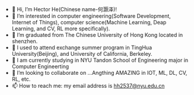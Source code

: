 - 👋 Hi, I’m Hector He(Chinese name-何灏泽)!
- 👀 I’m interested in computer engineering(Software Development, Internet of Things), computer science(Machine Learning, Deap Learning, and CV, RL more specifically).
- 🌱 I’m graduated from The Chinese University of Hong Kong located in shenzhen.
- 🌱 I used to attend exchange summer program in TingHua University(Beijing), and University of California, Berkeley.
- 🌱 I am currently studying in NYU Tandon School of Engineering major in Computer Engineerting
- 💞️ I’m looking to collaborate on ...Angthing AMAZING in IOT, ML, DL, CV, RL, etc.
- 📫 How to reach me: my email address is hh2537@nyu.edu.cn

<!---
HectorHHZ/HectorHHZ is a ✨ special ✨ repository because its `README.md` (this file) appears on your GitHub profile.
You can click the Preview link to take a look at your changes.
--->
